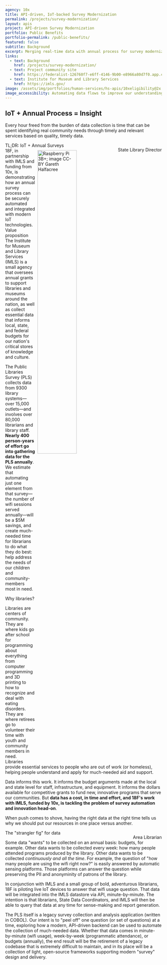 ```yaml
---
agency: 10x
title: API-driven, IoT-backed Survey Modernization
permalink: /projects/survey-modernization/
layout: apis
project: API-driven Survey Modernization
portfolio: Public Benefits
portfolio-permalink: /public-benefits/
featured: false
subtitle: Background
excerpt: Merging real-time data with annual process for survey modernization through modularization and APIs.
links:
  - text: Background
    href: /projects/survey-modernization/
  - text: Project community site
    href: https://federalist-126760f7-e6ff-4146-9b00-e8966a80d7f0.app.cloud.gov/site/cantsin/10x-shared-components-phase-3/
  - text: Institute for Museum and Library Services
    href: https://imls.gov/
image: /assets/img/portfolios/human-services/hs-apis/10xeligibility@2x.png
image_accessibility: Automating data flows to improve our understanding of library services within our communities.
---
```


## IoT + Annual Process = Insight

<div class="testimonial-blockquote" markdown="1">
Every hour freed from the burden of data collection is time that can be spent identifying real community needs through timely and relevant services based on quality, timely data.

<span style="float:right;margin-top:1em;">State Library Director</span>
</div>

<div class="small-caps">TL;DR: IoT + Annual Surveys</div>
<img src="{{ '/assets/img/rpi-gh.jpg' | prepend: site.baseurl }}" style="float:right;margin:0.5em;" width="50%" alt="Raspberry Pi 3B+; image CC-BY Gareth Halfacree" />
18F, in partnership with IMLS and funding from 10x, is demonstrating how an annual survey process can be securely automated and integrated with modern IoT technologies. 

<div class="small-caps">Value proposition</div>
The Institute for Museum and Library Services (IMLS) is a small agency that oversees annual grants to support libraries and museums around the nation, as well as collect essential data that informs local, state, and federal budgets for our nation's critical stores of knowledge and culture.

The Public Libraries Survey (PLS) collects data from 9300 library systems&mdash;over 15,000 outlets&mdash;and involves over 80,000 librarians and library staff. **Nearly 400 person-years of effort go into gathering data for the PLS annually**. We estimate that automating just one element from that survey&mdash;the number of wifi sessions served annually&mdash;will be a $5M savings, and create much-needed time for librarians to do what they do best: help address the needs of our children and community-members most in need.

<div class="small-caps">Why libraries?</div>

Libraries are centers of community. They are where kids go after school for programming about everything from computer programming and 3D printing to how to recognize and deal with eating disorders. They are where retirees go to volunteer their time with youth and community members in need. Libraries provide essential services to people who are out of work (or homeless), helping people understand and apply for much-needed aid and support. 

Data informs this work. It informs the budget arguments made at the local and state level for staff, infrastructure, and equipment. It informs the dollars available for competitive grants to fund new, innovative programs that serve our communities. But **data has a cost, in time and effort, and 18F's work with IMLS, funded by 10x, is tackling the problem of survey automation and innovation head-on**.

<div class="testimonial-blockquote" markdown="1">
When push comes to shove, having the right data at the right time tells us why we should put our resources in one place versus another.

<span style="float:right;margin-top:1em;">Area Librarian</span>
</div>

<div class="small-caps">The "strangler fig" for data</div>

Some data "wants" to be collected on an annual basis: budgets, for example. Other data wants to be collected every week: how many people attended programs produced by the library. Other data wants to be collected *continuously and all the time*. For example, the question of "how many people are using the wifi right now?" is easily answered by automatic sensing platforms. Those platforms can answer the question while preserving the PII and anonyminity of patrons of the library.

In conjunction with IMLS and a small group of bold, adventurous librarians, 18F is piloting live IoT devices to answer that wifi usage question. That data will be integrated into the IMLS datastore via API, minute-by-minute. The intention is that librarians, State Data Coordinators, and IMLS will then be able to query that data at any time for sense-making and report generation. 

The PLS itself is a legacy survey collection and analysis application (written in COBOL). Our intent is to "peel off" one question (or set of questions) at a time, exploring how a modern, API-driven backend can be used to automate the collection of much-needed data. Whether that data comes in minute-by-minute (wifi usage), week-by-week (programmatic attendance), or budgets (annually), the end result will be the retirement of a legacy codebase that is extremely difficult to maintain, and in its place will be a collection of light, open-source frameworks supporting modern "survey" design and delivery.